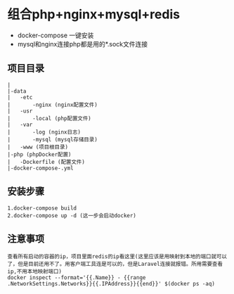 # 组合php+nginx+mysql+redis
- docker-compose 一键安装
- mysql和nginx连接php都是用的*.sock文件连接

## 项目目录
```
|
|-data
|	-etc
|		-nginx (nginx配置文件)
|	-usr
|		-local (php配置文件)
|	-var
|		-log (nginx日志)
|		-mysql (mysql存储目录)
|	-www (项目根目录)
|-php (phpDocker配置)
|	-Dockerfile (配置文件)
|-docker-compose-.yml 
```

## 安装步骤
```
1.docker-compose build
2.docker-compose up -d (这一步会启动docker)
```

## 注意事项
```
查看所有启动的容器的ip，项目里面redis的ip看这里(这里应该是用映射到本地的端口就可以了，但是目前还用不了。用客户端工具连是可以的，但是Laravel连接就报错。所用需要查看ip,不用本地映射端口)
docker inspect --format='{{.Name}} - {{range .NetworkSettings.Networks}}{{.IPAddress}}{{end}}' $(docker ps -aq)

```
